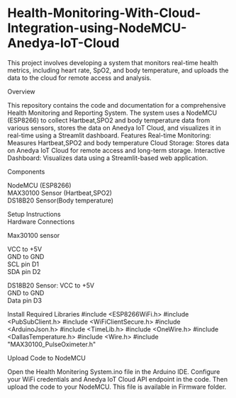 # Health-Monitoring-With-Cloud-Integration-using-NodeMCU-Anedya-IoT-Cloud
This project involves developing a system that monitors real-time health metrics, including heart rate, SpO2, and body temperature, and uploads the data to the cloud for remote access and analysis.

Overview
<div>
This repository contains the code and documentation for a comprehensive Health Monitoring and Reporting System. The system uses a NodeMCU (ESP8266) to collect Hartbeat,SPO2 and body temperature data from various sensors, stores the data on Anedya IoT Cloud, and visualizes it in real-time using a Streamlit dashboard.
Features Real-time Monitoring: Measures Hartbeat,SPO2 and body temperature
Cloud Storage: Stores data on Anedya IoT Cloud for remote access and long-term storage.
Interactive Dashboard: Visualizes data using a Streamlit-based web application.

</div>

Components
<div>
NodeMCU (ESP8266)</div>
<div>
MAX30100 Sensor (Hartbeat,SPO2)</div>
<div>
DS18B20 Sensor(Body temperature)</div>



Setup Instructions
<br>
Hardware Connections

Max30100 sensor

VCC to +5V<br>
GND to GND<br>
SCL pin D1<br>
SDA pin D2<br>

DS18B20 Sensor:
VCC to +5V<br>
GND to GND<br>
Data pin D3<br>




Install Required Libraries
#include <ESP8266WiFi.h> #include <PubSubClient.h> #include <WiFiClientSecure.h> #include <ArduinoJson.h> #include <TimeLib.h> #include <OneWire.h> #include <DallasTemperature.h> #include <Wire.h> #include "MAX30100_PulseOximeter.h"
<br>

Upload Code to NodeMCU
<div>

Open the Health Monitering System.ino file in the Arduino IDE. Configure your WiFi credentials and Anedya IoT Cloud API endpoint in the code. Then upload the code to your NodeMCU. This file is available in Firmware folder.
</div>


